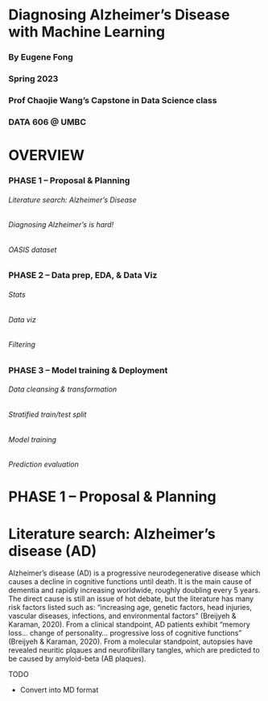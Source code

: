 # Diagnosing Alzheimer’s Disease with Machine Learning

### By Eugene Fong

### Spring 2023

### Prof Chaojie Wang’s Capstone in Data Science class

### DATA 606 @ UMBC

# OVERVIEW

### PHASE 1 – Proposal & Planning

###### Literature search: Alzheimer’s Disease

###### Diagnosing Alzheimer’s is hard!

###### OASIS dataset

### PHASE 2 – Data prep, EDA, & Data Viz

###### Stats

###### Data viz

###### Filtering

### PHASE 3 – Model training & Deployment

###### Data cleansing & transformation

###### Stratified train/test split

###### Model training

###### Prediction evaluation

# PHASE 1 – Proposal & Planning

# Literature search: Alzheimer’s disease (AD)

Alzheimer’s disease (AD) is a progressive neurodegenerative disease which causes a decline in cognitive functions until death. It is the main cause of dementia and rapidly increasing worldwide, roughly doubling every 5 years. The direct cause  is still an issue of hot debate, but the literature has many risk factors listed such as: “increasing age, genetic factors, head injuries, vascular diseases, infections, and environmental factors” (Breijyeh & Karaman, 2020). From a clinical standpoint, AD patients exhibit “memory loss… change of personality… progressive loss of cognitive functions” (Breijyeh & Karaman, 2020). 
From a molecular standpoint, autopsies have revealed  neuritic plqaues and neurofibrillary tangles, which are predicted to be caused by amyloid-beta (AB plaques).

TODO

- Convert into MD format
